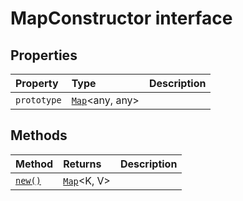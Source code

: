 # MapConstructor interface












## Properties

| Property	   | Type	| Description|
|:-------------|:-------|:-----------|
|`prototype`      | [`Map`](../es6-promise.api/interface/map.md)<any, any> |  |




## Methods

| Method	   |  Returns	| Description|
|:-------------|:-------|:-----------|
|[`new()`](__new-mapconstructor.md)      | [`Map`](../es6-promise.api/interface/map.md)<K, V> |  |




